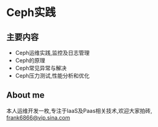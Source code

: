 # Ceph实践

## 主要内容

* Ceph运维实践,监控及日志管理
* Ceph的原理
* Ceph常见异常与解决
* Ceph压力测试,性能分析和优化


## About me
本人运维开发一枚,专注于IaaS及Paas相关技术,欢迎大家拍砖, [frank6866@vip.sina.com](mailto:frank6866@vip.sina.com)

